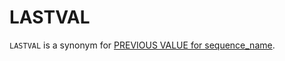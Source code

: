 
# LASTVAL

`LASTVAL` is a synonym for [PREVIOUS VALUE for sequence_name](previous-value-for-sequence_name.md).

